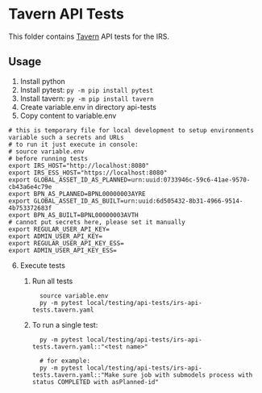 # Tavern API Tests

This folder contains [Tavern](https://tavern.readthedocs.io) API tests for the IRS.

## Usage 

1. Install python
2. Install pytest: ```py -m pip install pytest```
3. Install tavern: ```py -m pip install tavern```
4. Create variable.env in directory api-tests
5. Copy content to variable.env
```
# this is temporary file for local development to setup environments variable such a secrets and URLs
# to run it just execute in console:
# source variable.env
# before running tests
export IRS_HOST="http://localhost:8080"
export IRS_ESS_HOST="https://localhost:8080"
export GLOBAL_ASSET_ID_AS_PLANNED=urn:uuid:0733946c-59c6-41ae-9570-cb43a6e4c79e
export BPN_AS_PLANNED=BPNL00000003AYRE
export GLOBAL_ASSET_ID_AS_BUILT=urn:uuid:6d505432-8b31-4966-9514-4b753372683f
export BPN_AS_BUILT=BPNL00000003AVTH
# cannot put secrets here, please set it manually
export REGULAR_USER_API_KEY=
export ADMIN_USER_API_KEY=
export REGULAR_USER_API_KEY_ESS=
export ADMIN_USER_API_KEY_ESS=
```
6. Execute tests
    
   1. Run all tests
        ```console
          source variable.env
          py -m pytest local/testing/api-tests/irs-api-tests.tavern.yaml
        ```

   2. To run a single test:
        ```console
          py -m pytest local/testing/api-tests/irs-api-tests.tavern.yaml::"<test name>"
          
          # for example:      
          py -m pytest local/testing/api-tests/irs-api-tests.tavern.yaml::"Make sure job with submodels process with status COMPLETED with asPlanned-id"
        ```
